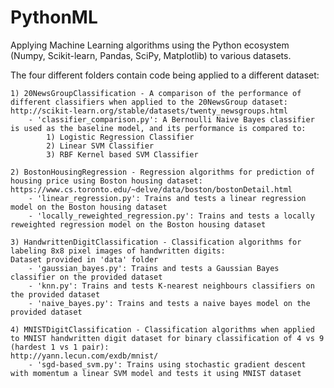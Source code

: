 # PythonML

Applying Machine Learning algorithms using the Python ecosystem (Numpy, Scikit-learn, Pandas, SciPy, Matplotlib) to various datasets.

The four different folders contain code being applied to a different dataset:

	1) 20NewsGroupClassification - A comparison of the performance of different classifiers when applied to the 20NewsGroup dataset:
	http://scikit-learn.org/stable/datasets/twenty_newsgroups.html
		- 'classifier_comparison.py': A Bernoulli Naive Bayes classifier is used as the baseline model, and its performance is compared to:
			1) Logistic Regression Classifier
			2) Linear SVM Classifier
			3) RBF Kernel based SVM Classifier

	2) BostonHousingRegression - Regression algorithms for prediction of housing price using Boston housing dataset:
	https://www.cs.toronto.edu/~delve/data/boston/bostonDetail.html
		- 'linear_regression.py': Trains and tests a linear regression model on the Boston housing dataset
		- 'locally_reweighted_regression.py': Trains and tests a locally reweighted regression model on the Boston housing dataset

	3) HandwrittenDigitClassification - Classification algorithms for labeling 8x8 pixel images of handwritten digits:
	Dataset provided in 'data' folder
		- 'gaussian_bayes.py': Trains and tests a Gaussian Bayes classifier on the provided dataset
		- 'knn.py': Trains and tests K-nearest neighbours classifiers on the provided dataset
		- 'naive_bayes.py': Trains and tests a naive bayes model on the provided dataset

	4) MNISTDigitClassification - Classification algorithms when applied to MNIST handwritten digit dataset for binary classification of 4 vs 9 (hardest 1 vs 1 pair):
	http://yann.lecun.com/exdb/mnist/
		- 'sgd-based_svm.py': Trains using stochastic gradient descent with momentum a linear SVM model and tests it using MNIST dataset
	


